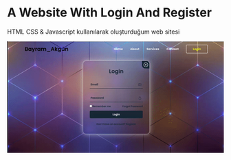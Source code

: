 <h1>A Website With Login And Register  </h1>
<p>HTML CSS & Javascript kullanılarak oluşturduğum web sitesi</p>
<img src= "images/login.gif">

